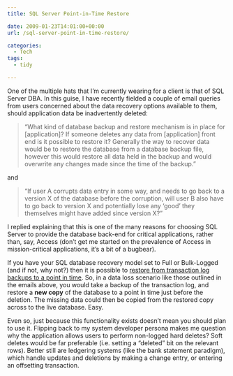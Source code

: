 ```yaml
---
title: SQL Server Point-in-Time Restore

date: 2009-01-23T14:01:00+00:00
url: /sql-server-point-in-time-restore/

categories:
  - Tech
tags:
  - tidy

---
```

<!--kg-card-begin: html-->

One of the multiple hats that I’m currently wearing for a client is that of SQL Server DBA. In this guise, I have recently fielded a couple of email queries from users concerned about the data recovery options available to them, should application data be inadvertently deleted:

> “What kind of database backup and restore mechanism is in place for [application]? If someone deletes any data from [application] front end is it possible to restore it? Generally the way to recover data would be to restore the database from a database backup file, however this would restore all data held in the backup and would overwrite any changes made since the time of the backup.”

and

> “If user A corrupts data entry in some way, and needs to go back to a version X of the database before the corruption, will user B also have to go back to version X and potentially lose any &#8216;good’ they themselves might have added since version X?”

I replied explaining that this is one of the many reasons for choosing SQL Server to provide the database back-end for critical applications, rather than, say, Access (don’t get me started on the prevalence of Access in mission-critical applications, it’s a bit of a bugbear).

If you have your SQL database recovery model set to Full or Bulk-Logged (and if not, why not?) then it is possible to [restore from transaction log backups to a point in time][1]. So, in a data loss scenario like those outlined in the emails above, you would take a backup of the transaction log, and restore a **new copy** of the database to a point in time just before the deletion. The missing data could then be copied from the restored copy across to the live database. Easy.

Even so, just because this functionality exists doesn’t mean you should plan to use it. Flipping back to my system developer persona makes me question why the application allows users to perform non-logged hard deletes? Soft deletes would be far preferable (i.e. setting a “deleted” bit on the relevant rows). Better still are ledgering systems (like the bank statement paradigm), which handle updates and deletions by making a change entry, or entering an offsetting transaction.

<!--kg-card-end: html-->

 [1]: http://www.microsoft.com/technet/prodtechnol/sql/2000/maintain/sqlbackuprest.mspx#ET2AE